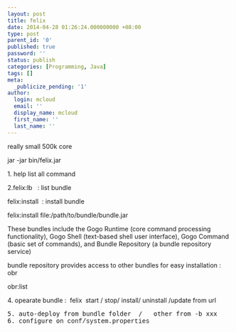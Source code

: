 ```yaml
---
layout: post
title: felix
date: 2014-04-28 01:26:24.000000000 +08:00
type: post
parent_id: '0'
published: true
password: ''
status: publish
categories: [Programming, Java]
tags: []
meta:
  _publicize_pending: '1'
author:
  login: mcloud
  email: ''
  display_name: mcloud
  first_name: ''
  last_name: ''
---
```

<p>really small 500k core</p>
<p>jar -jar bin/felix.jar</p>
<p>1. help list all command</p>
<p>2.felix:lb   : list bundle</p>
<p>felix:install  : install bundle</p>
<p>felix:install file:/path/to/bundle/bundle.jar</p>
<p>These bundles include the Gogo Runtime (core command processing functionality), Gogo Shell (text-based shell user interface), Gogo Command (basic set of commands), and Bundle Repository (a bundle repository service)</p>
<p>bundle repository provides access to other bundles for easy installation : obr</p>
<p>obr:list</p>
<p>4. opearate bundle :  felix  start / stop/ install/ uninstall /update from url</p>
<pre>5. auto-deploy from bundle folder  /   other from -b xxx
6. configure on <span style="font-family:Courier New;">conf/system.properties</span>
</pre>
